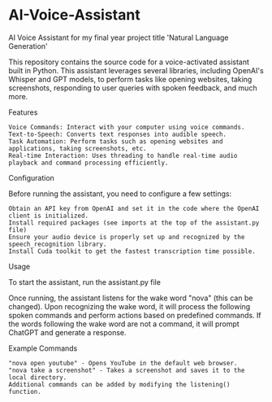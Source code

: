 # AI-Voice-Assistant
AI Voice Assistant for my final year project title 'Natural Language Generation'

This repository contains the source code for a voice-activated assistant built in Python. This assistant leverages several libraries, including OpenAI's Whisper and GPT models, to perform tasks like opening websites, taking screenshots, responding to user queries with spoken feedback, and much more.

Features

    Voice Commands: Interact with your computer using voice commands.
    Text-to-Speech: Converts text responses into audible speech.
    Task Automation: Perform tasks such as opening websites and applications, taking screenshots, etc.
    Real-time Interaction: Uses threading to handle real-time audio playback and command processing efficiently.

Configuration

Before running the assistant, you need to configure a few settings:

    Obtain an API key from OpenAI and set it in the code where the OpenAI client is initialized.
    Install required packages (see imports at the top of the assistant.py file)
    Ensure your audio device is properly set up and recognized by the speech_recognition library.
    Install Cuda toolkit to get the fastest transcription time possible.

Usage

To start the assistant, run the assistant.py file

Once running, the assistant listens for the wake word "nova" (this can be changed). Upon recognizing the wake word, it will process the following spoken commands and perform actions based on predefined commands. If the words following the wake word are not a command, it will prompt ChatGPT and generate a response.

Example Commands

    "nova open youtube" - Opens YouTube in the default web browser.
    "nova take a screenshot" - Takes a screenshot and saves it to the local directory.
    Additional commands can be added by modifying the listening() function.
